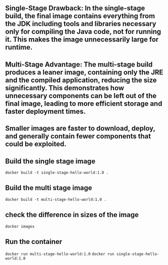 ## Single-Stage Drawback: In the single-stage build, the final image contains everything from the JDK including tools and libraries necessary only for compiling the Java code, not for running it. This makes the image unnecessarily large for runtime.

## Multi-Stage Advantage: The multi-stage build produces a leaner image, containing only the JRE and the compiled application, reducing the size significantly. This demonstrates how unnecessary components can be left out of the final image, leading to more efficient storage and faster deployment times.

## Smaller images are faster to download, deploy, and generally contain fewer components that could be exploited.

## Build the single stage image
`docker build -t single-stage-hello-world:1.0 .`

## Build the multi stage image
`docker build -t multi-stage-hello-world:1.0 .`

## check the difference in sizes of the image
`docker images`

## Run the container
`docker run multi-stage-hello-world:1.0`
`docker run single-stage-hello-world:1.0`



